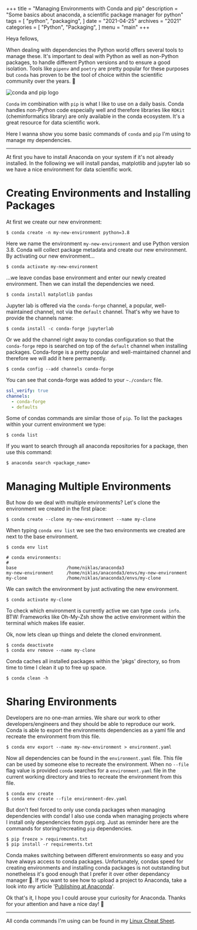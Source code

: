 +++
title = "Managing Environments with Conda and pip"
description = "Some basics about anaconda, a scientific package manager for python"
tags = [
    "python",
    "packaging",
]
date = "2021-04-25"
archives = "2021"
categories = [
    "Python",
    "Packaging",
]
menu = "main"
+++

Heya fellows,

When dealing with dependencies the Python world offers several tools to manage these. It's important to deal with Python as well as non-Python packages, to handle different Python versions and to ensure a good isolation. Tools like `pipenv` and `poetry` are pretty popular for these purposes but `conda` has proven to be the tool of choice within the scientific community over the years. 💪

![conda and pip logo](/img/conda.png)

`Conda` im combination with `pip` is what I like to use on  a daily basis. Conda handles non-Python code especially well and therefore libraries like `RDKit` (cheminformatics library) are only available in the conda ecosystem. It's a great resource for data scientific work. 

Here I wanna show you some basic commands of `conda` and `pip` I'm using to manage my dependencies.

---------

At first you have to install Anaconda on your system if it's not already installed. In the following we will install pandas, matplotlib and jupyter lab so we have a nice environment for data scientific work.

# Creating Environments and Installing Packages

At first we create our new environment:

```
$ conda create -n my-new-environment python=3.8
```

Here we name the environment `my-new-environment` and use Python version 3.8. Conda will collect package metadata and create our new environment. By activating our new environment...

```
$ conda activate my-new-environment
```

...we leave condas base environment and enter our newly created environment. Then we can install the dependencies we need.

```
$ conda install matplotlib pandas 
```

Jupyter lab is offered via the `conda-forge` channel, a popular, well-maintained channel, not via the `default` channel. That's why we have to provide the channels name:

```
$ conda install -c conda-forge jupyterlab
```

Or we add the channel right away to condas configuration so that the `conda-forge` repo is searched on top of the `default` channel when installing packages. Conda-forge is a pretty popular and well-maintained channel and therefore we will add it here permanently.

```
$ conda config --add channels conda-forge
```

You can see that conda-forge was added to your `~./condarc` file.

```yaml
ssl_verify: true
channels:
  - conda-forge
  - defaults
```

Some of condas commands are similar those of `pip`. To list the packages within your current environment we type:

```
$ conda list
```

If you want to search through all anaconda repositories for a package, then use this command:

```
$ anaconda search <package_name>
```

# Managing Multiple Environments

But how do we deal with multiple environments? Let's clone the environment we created in the first place:

```
$ conda create --clone my-new-environment --name my-clone
```

When typing `conda env list` we see the two environments we created are next to the base environment. 

```
$ conda env list

# conda environments:
#
base                   /home/niklas/anaconda3
my-new-environment     /home/niklas/anaconda3/envs/my-new-environment
my-clone               /home/niklas/anaconda3/envs/my-clone
```

We can switch the environment by just activating the new environment. 

```
$ conda activate my-clone
```

To check which environment is currently active we can type `conda info`. BTW: Frameworks like Oh-My-Zsh show the active environment within the terminal which makes life easier.

Ok, now lets clean up things and delete the cloned environment.

```
$ conda deactivate 
$ conda env remove --name my-clone
```

Conda caches all installed packages within the 'pkgs' directory, so from time to time I clean it up to free up space.

```
$ conda clean -h
```

# Sharing Environments

Developers are no one-man armies. We share our work to other developers/engineers and they should be able to reproduce our work. Conda is able to export the environments dependencies as a yaml file and recreate the environment from this file. 

```
$ conda env export --name my-new-environment > environment.yaml
```

Now all dependencies can be found in the `environment.yaml` file. This file can be used by someone else to recreate the environment. When no `--file` flag value is provided `conda` searches for a `environment.yaml` file in the current working directory and tries to recreate the environment from this file. 

```
$ conda env create              
$ conda env create --file environment-dev.yaml   
```

But don't feel forced to only use conda packages when managing dependencies with conda! I also use conda when managing projects where I install only dependencies from pypi.org. Just as reminder here are the commands for storing/recreating `pip` dependencies.

```
$ pip freeze > requirements.txt   
$ pip install -r requirements.txt
```

Conda makes switching between different environments so easy and you have always access to conda packages. Unfortunately, condas speed for creating environments and installing conda packages is not outstanding but nonetheless it's good enough that I prefer it over other dependancy manager 🙂. If you want to see how to upload a project to Anaconda, take a look into my article '<a href="/2021/9-publishing-at-anaconda/" target=”_blank” >Publishing at Anaconda</a>'.

Ok that's it, I hope you I could arouse your curiosity for Anaconda. Thanks for your attention and have a nice day! 🙂

---------

All conda commands I'm using can be found in my <a href="https://github.com/NiklasTiede/CheatSheet-Linux#anaconda" target=”_blank” >Linux Cheat Sheet</a>.